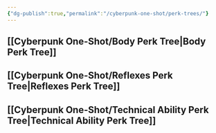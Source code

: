 ```yaml
---
{"dg-publish":true,"permalink":"/cyberpunk-one-shot/perk-trees/"}
---
```


## [[Cyberpunk One-Shot/Body Perk Tree\|Body Perk Tree]]


## [[Cyberpunk One-Shot/Reflexes Perk Tree\|Reflexes Perk Tree]]

## [[Cyberpunk One-Shot/Technical Ability Perk Tree\|Technical Ability Perk Tree]]

